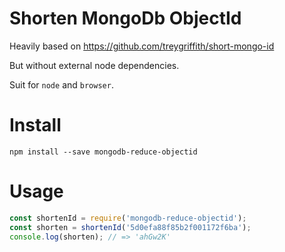 # Shorten MongoDb ObjectId

Heavily based on https://github.com/treygriffith/short-mongo-id

But without external node dependencies.

Suit for `node` and `browser`.

# Install

```console
npm install --save mongodb-reduce-objectid
```

# Usage

```js
const shortenId = require('mongodb-reduce-objectid');
const shorten = shortenId('5d0efa88f85b2f001172f6ba');
console.log(shorten); // => 'ahGw2K'
```